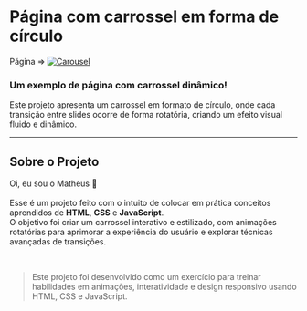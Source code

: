# Página com carrossel em forma de círculo  

Página => [![Carousel](https://img.shields.io/website-up-down-green-red/http/monip.org.svg)](https://th3uss.github.io/circle_slide/)  

### Um exemplo de página com carrossel dinâmico!  

Este projeto apresenta um carrossel em formato de círculo, onde cada transição entre slides ocorre de forma rotatória, criando um efeito visual fluido e dinâmico.  

<hr>  

## Sobre o Projeto  
Oi, eu sou o Matheus 👋<br>  
Esse é um projeto feito com o intuito de colocar em prática conceitos aprendidos de **HTML**, **CSS** e **JavaScript**.  
O objetivo foi criar um carrossel interativo e estilizado, com animações rotatórias para aprimorar a experiência do usuário e explorar técnicas avançadas de transições.  

<br>  

> Este projeto foi desenvolvido como um exercício para treinar habilidades em animações, interatividade e design responsivo usando HTML, CSS e JavaScript.  
